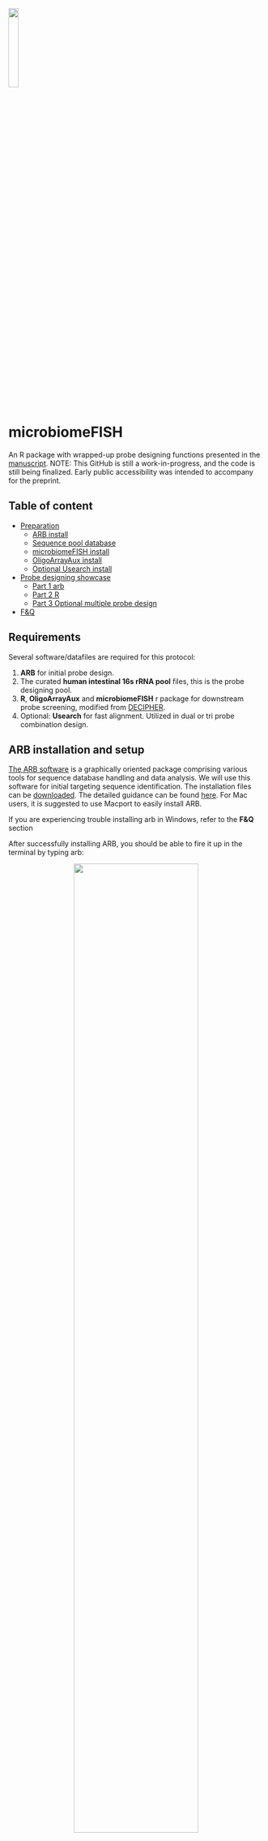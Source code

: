 <p align="left"><img width=20%% src="https://github.com/BokaiZhu/microbiomeFISH/blob/master/media/microbiome_fish.png"></p>

# microbiomeFISH
An R package with wrapped-up probe designing functions presented in the [manuscript](link). NOTE: This GitHub is still a work-in-progress, and the code is still being finalized. Early public accessibility was intended to accompany for the preprint.

## Table of content

- [Preparation](#Requirements)
    - [ARB install](#ARB-installation-and-setup)
    - [Sequence pool database](#16s-rRNA-sequence-pool-database)
    - [microbiomeFISH install](#R-package-microbiomeFISH)
    - [OligoArrayAux install](#OligoArrayAux-(oligo-structures))
    - [Optional Usearch install](#(Optional)-Usearch)
- [Probe designing showcase](#probe-designing-showcase)
    - [Part 1 arb](#part-1-arb)
    - [Part 2 R](#part-2-r)
    - [Part 3 Optional multiple probe design](#part-3-optional-multiple-probe-design)
- [F&Q](#f&q)    

## Requirements 

Several software/datafiles are required for this protocol:
1. **ARB** for initial probe design.
2. The curated **human intestinal 16s rRNA pool** files, this is the probe designing pool.
3. **R**, **OligoArrayAux** and **microbiomeFISH** r package for downstream probe screening, modified from [DECIPHER](http://www2.decipher.codes/).
4. Optional: **Usearch** for fast alignment. Utilized in dual or tri probe combination design.

## ARB installation and setup

[The ARB software](http://http://www.arb-home.de/) is a graphically oriented package comprising various tools for sequence database handling and data analysis. We will use this software for initial targeting sequence identification. The installation files can be [downloaded](http://www.arb-home.de/downloads.html). The detailed guidance can be found [here](http://download.arb-home.de/release/latest/arb_README.txt). For Mac users, it is suggested to use Macport to easily install ARB.

If you are experiencing trouble installing arb in Windows, refer to the **F&Q** section

After successfully installing ARB, you should be able to fire it up in the terminal by typing arb:

<p align="center"><img width=70%% src="https://github.com/BokaiZhu/microbiomeFISH/blob/master/media/arb_start.gif"></p>

## 16s rRNA sequence pool database

These files are the curated sequence pool containing 12,932 near full-length 16s rRNA sequences, assigned with taxonomy information. The detailed process of producing these files can be found in the [paper]().

[Here](https://github.com/BokaiZhu/microbiomeFISH/tree/master/data) we have 6 files in the data folder, each with the same sequence pool fasta file, but header contains the assigned taxonomy information at each phylogeny level. You can download the fasta files and use them as inputs for probe design.


## R package microbiomeFISH

[R](https://www.r-project.org/) is a prerequisite for this part. You can install the microbiomeFISH r package in R by:

```R
install.packages("devtools") # if you have not installed "devtools" package yet
install.packages("BiocManager") # if you have not installed bioconductor yet
devtools::install_github("BokaiZhu/microbiomeFISH",auth_token="230b203a38ae97ff5187cb24ba75205dce2e27d5", repos=BiocManager::repositories(),force = TRUE)
```

## OligoArrayAux (oligo structures)

This r package also requires functions from **OligoArrayAux** to calculate the secondary structure of the probes. [Download](http://www.unafold.org/Dinamelt/software/oligoarrayaux.php) and install the software. 

For people installing from source (.tar.bz2/.tar.gz files), here is a brief tutorial:

```sh
### in your bash terminal :
### uncompress the oligoarryaux
tar xzf oligoarrayaux-3.8.tar.gz 
### or: tar oligoarrayaux-3.8.tar.bz2
```
Then move to the uncompressed directory.
```sh
### in your bash terminal :
cd /Path/to/oligoarrayaux-3.8/
```
Then compile the source code:
```sh
### in your bash terminal :
make
```

If you are compiling on a **server**, or compiling on windows-loaded-ubuntu, try something like this instead ($HOME should be your home directory):
```sh
### in your bash terminal :
/.configure --prefix=$HOME
make
make install
```
Finally, add the path to oligoauxarray to your system files ```~/.bashrc``` or ```~/.bash_profile```:
```sh
### in your bash terminal :
export PATH=$PATH:/Path/to/oligoarrayaux-3.8/..
```

Test if the software is installed correctly by running the code in r :

```R
### in R
system("hybrid-min -V") # calling the hybrid-min function in r

# or when you are using R on a Windows system:
system("/Path/TO/Function/hybrid-min -V") # calling the hybrid-min function in r
```
it should give something like:
```
### result in R console
hybrid-min (OligoArrayAux) 3.8
By Nicholas R. Markham and Michael Zuker
Copyright (C) 2006
Rensselaer Polytechnic Institute
Troy, NY 12810-3590 USA
```

If you are using Rstudio on a server, you need to tell R to use the local user's path too:
```R
### in R
Sys.setenv(PATH=paste(Sys.getenv("PATH"), "/home/user/bin", sep=":"))
```
Now  you should be able to call oligoarrayaux in R (Rstudio) on a server.

## (Optional) Usearch:

Usearch will be utilized for fast alignment process, to optimize the designing process for multiple probe combination designing. Details can be found: [Download](https://www.drive5.com/usearch/download.html) Usearch (can be used directly). The detailed guidance can be found [here](https://www.drive5.com/usearch/manual/install.html). Successful installment should give:

```R
## in your R console
system("~/directory/to/usearch/file/usearch6.0.98_i86linux32-or-something-like-that")
```

```zsh
usearch v11.0.667_i86linux32, 4.0Gb RAM (462Gb total), 40 cores
(C) Copyright 2013-18 Robert C. Edgar, all rights reserved.
https://drive5.com/usearch

License: <your email etc>
```


## Probe designing showcase

### Part 1 arb
Here we will showcase a probe designing scenario, where we want to design a probe that targets the genus **Staphylococcus** in the context of human microbiome containing samples. We can input the **Genus.fasta** file into ARB:

<p align="center"><img width=40%% src="https://github.com/BokaiZhu/microbiomeFISH/blob/master/media/input_arb.png"></p>

We will use the 'found ID' during the input popup. Then will build the arb server with the option under **Probes** -> **PT_Server_admin**. It should be relatively fast. Once the server is build we can start to design the probes. Search for all the sequence names Staphylococcus, select them by **mark listed and unmark rest**:
<p align="center"><img width=100%% src="https://github.com/BokaiZhu/microbiomeFISH/blob/master/media/search_staph.png"></p>

We have 18 sequences in the sequence pool assigned to the genuse Staphylococcus. Let ARB find signature sequence that covers this 18 sequences at the same time does not cover out-group bacteria sequences. Design by option under **Probes** -> **Design Probes**. 

Here we will let ARB find candidate sequences that cover > 85% of the Staphylococcus sequences, and hitting 0 sequences outside of the group. 

<p align="center"><img width=50%% src="https://github.com/BokaiZhu/microbiomeFISH/blob/master/media/arb_design.png"></p>

Hit **Go** , save the resulting .prb file and we are ready for the next step.

In some other cases you might want to tolerate a few outgroup hitting, as some outgroup sequence might belong to the target group but not assigned to that taxonomy with enough confident, discussed in the [paper](https://unix.stackexchange.com/questions/26047/how-to-correctly-add-a-path-to-path), or simply one single probe is naturally incabable to cover some target groups without outgroup hitting. We will discuss more in the optional section.

### Part 2 R

Now you can load your saved .prb file into r for downstream analysis by:
```R
Library(microbiomeFISH)
staph <- read_arb("/directory/to/.prb") # read and format arb output
view(staph)
```
<p align="center"><img width=90%% src="https://github.com/BokaiZhu/microbiomeFISH/blob/master/media/r_input_arnb.png"></p>
From left to right the columns are: candidate target sequence, length of target, region of the target, start site (Ecoli position), in-group sequence coverage, out-group hit (perfect match), out-group hit (+ 0.3 C), out-group hit (+ 0.6 C) and the corresponding candidate probe sequence.

Then we will filter the candidate probes. Here we will perform the hybridization as the protocol described in the [paper](http:https://www.ncbi.nlm.nih.gov/pmc/articles/PMC4135741/), therefore the input of the function will be 35% formamide, 46C hybridization, with 0.39Molar sodium (2 x SSCT). 

We will select the candidate probes with ΔGo2 > -1.5 kcal/mol (Good secondary structure described by [mathFISH](http://mathfish.cee.wisc.edu/helpdocuments.html#deltaG2%20series)), [predicted hybridization effieciency](https://aem.asm.org/content/80/16/5124)  > 85%. You can also select probes with the conventional Tm (at the supplied experiment condition) provided in the table.

```R
# Only test the ones with 100% coverage, since we have plenty of them
high_coverage <- subset(staph,staph$cover==18) 
filtered <- probeFilter(high_coverage,35,46,0.39) # at the very harsh condition
probes <- subset(filtered,filtered$secondary>-1.5 & filtered$Hybeff>0.85)
View(probes)
```
<p align="center"><img width=120%% src="https://github.com/BokaiZhu/microbiomeFISH/blob/master/media/filtered.png"></p>

Here we can see the table has three new columns added to the end : secondary, the ΔGo2 value; Hybeff, the predicted hybridization effieciency; and the Conventional Tm. The filtered probes we got here are bascially different variations of the same location. You can order the probes directly for testing, or you can also use the secondary system ([in method](somelink to paper secondary part)) to test more probes (as we would expect not all probes will work perfectly in the actual experimental validation).

### Part 3 Optional multiple probe design

We have briefly mentioned before, that in some cases, single probe does not provide the desired coverage and specificity. For example, we want to design a probe targeting the class **Gammaproteobacteria**, with Coverage **> 80%** of the sequences and less than **10 hits** outside of the target group. After screening the candidate probes based on our experiment condition (2 x SSCT, 35% formamide, 46C):

```R
gammaproteobacteria=read_arb("~/paper/Num1/code_related/microbiomeFISH/data/gamma_10_80_1000.prb")
lowhit=subset(gammaproteobacteria,gammaproteobacteria$third<=10)
filtered=probeFilter(lowhit,35,46,0.39)
View(filtered)
```
We can see **none** of these probes will perform well in our setting, with the low hybridization efficiency and low Tm.

<p align="center"><img width=120%% src="https://github.com/BokaiZhu/microbiomeFISH/blob/master/media/gamma_80%25_result.png"></p>

How do we tackle this problem? We can combine multiple single probes, with each probe having lower-than-required coverage, together covering the desired numbers and providing specificity. In the package, we provided two functions to combine and test the coverage and specificity of 2 or 3 probe-combinations. Those steps require another stand-alone software **Usearch**, an ultrafast blast tool. We also suggest this step to be performed on a server, since it could take time and space.

Once the Usearch is installed in your system, we can use the ```Dual_optimization()``` and ```Trio_optimization()```functions in r.

Coming back to the gammaproteobacteria probe designing problem, with the strategy of combining single probes, we can let ARB start with lower coverage requirements. This time, we let ARB design probes >55% coverage and 10 out-group hits, instead of 80% and 10 we tried before.

```R
## in R

gammaproteobacteria=read_arb("~/paper/Num1/code_related/microbiomeFISH/data/gamma_10_55_1000.prb") # the 55-10 ARB results
lowhit=subset(gammaproteobacteria,gammaproteobacteria$third<=10) # less than 10 hits outgroup
filtered=probeFilter(lowhit,35,46,0.39) # filters conditions as before
candidate=subset(filtered,filtered$secondary>-2 & filtered$Hybeff>0.8) # filtered-out single probes

# then the combining and testing the probes
# the input include: the candidate table from previous step
# target group name
# number of combinations to try
# directory to usearch
# reference sequence pool file (here the class.fasta file)
dual_comb=Dual_optimization(candidate,target_group = "Gammaproteobacteria",
                            num_result=3000,
                            usearch_location="~/applications/usearch/usearch6.0.98_i86linux32",
                            reference_fasta = "~/paper/Num1/code_related/microbiomeFISH/data/Class.fasta")
```
 And the result produced by combining two probes:
 <p align="center"><img width=70%% src="https://github.com/BokaiZhu/microbiomeFISH/blob/master/media/pool_result.png"></p>

We can see by combing low coverage pools we can acquire probe sets that will **work well in our experimental conditions**, and at the same time with **coverage > 80% and optimal out-group hitting**. 

For other even more challenging target groups, as we have shown in the [paper]() by targeting the phylum **Firmicutes**, we used ARB to find probes covering **>30%** with desired out-group hitting, then used function ```Trio_optimization()``` to combine three probes together, achieving a **77%** coverage of the diverse Firmicutes.

### F&Q

**Q**: I'm having trouble installing arb/ using the R package in Windows.

**A**: For installing arb in Windows, please follow the instructions from their website, basically installing from source. Also when using the R package in Windows, because the command of calling outside functions is different from Mac and Linux, it is suggested to change some of the source code in the package when we are using 'systems' command: for example use ```system(paste("bash -c",usearch_location,"-usearch_global", "temp.fasta -db",temp_header_fasta, "-id 1 -strand plus -maxaccepts 100000 -blast6out temp2.txt --quiet"))``` instead.

**Q**: During target site selection in ARB, what parameters I should input?

**A**: Generally, depends on the biological question you want to ask. Usually, a probe with 100% coverage and 0 outgroup hitting will be rare to find. Play with the parameters a few times until you feel comfotable about the result. Also, you should tolerate some out-group hitting sometimes. You can check the matching result in ARB, and if you see your Staphylococcus probe is hitting sequences annotated as "unknown_staphylococcus", it is advised to ignore these hitting.


